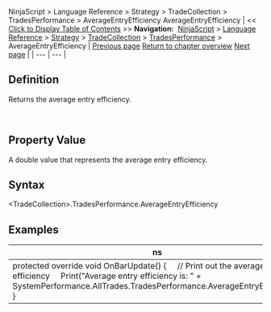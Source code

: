 ﻿
NinjaScript \> Language Reference \> Strategy \> TradeCollection \> TradesPerformance \> AverageEntryEfficiency
AverageEntryEfficiency
| \<\< [Click to Display Table of Contents](averageentryefficiency.md) \>\> **Navigation:**     [NinjaScript](ninjascript.md) \> [Language Reference](language_reference_wip.md) \> [Strategy](strategy.md) \> [TradeCollection](tradecollection.md) \> [TradesPerformance](tradesperformance.md) \> AverageEntryEfficiency | [Previous page](averagebarsintrade.md) [Return to chapter overview](tradesperformance.md) [Next page](averageexitefficiency.md) |
| --- | --- |
## Definition
Returns the average entry efficiency.  

 
## Property Value
A double value that represents the average entry efficiency.
 
## Syntax
\<TradeCollection\>.TradesPerformance.AverageEntryEfficiency

## 
## Examples
| ns |
| --- |
| protected override void OnBarUpdate() {      // Print out the average entry efficiency      Print("Average entry efficiency is: " \+ SystemPerformance.AllTrades.TradesPerformance.AverageEntryEfficiency); } |

